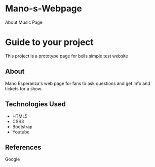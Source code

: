 # Mano-s-Webpage
About Music Page
# Guide to your project
This project is a prototype page for bells simple test website

## About
Mano Esperanza's web page for fans to ask questions and get info and tickets for a show.


## Technologies Used
- HTML5
- CSS3
- Bootstrap
- Youtube

## References
Google
